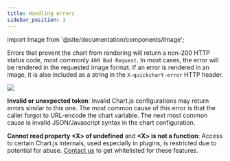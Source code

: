 ```yaml
---
title: Handling errors
sidebar_position: 3
---
```


import Image from '@site/documentation/components/Image';

Errors that prevent the chart from rendering will return a non-200 HTTP status code, most commonly `400 Bad Request`. In most cases, the error will be rendered in the requested image format. If an error is rendered in an image, it is also included as a string in the `X-quickchart-error` HTTP header.

<Image
  src="https://quickchart.io/images/docs/chart_invalid_token.png"
  caption="An example error due to invalid chart config - not URL encoded."
/>

**Invalid or unexpected token**: Invalid Chart.js configurations may return errors similar to this one. The most common cause of this error is that the caller forgot to URL-encode the chart variable. The next most common cause is invalid JSON/Javascript syntax in the chart configuration.

**Cannot read property &lt;X&gt; of undefined** and **&lt;X&gt; is not a function**: Access to certain Chart.js internals, used especially in plugins, is restricted due to potential for abuse. [Contact us](mailto:support@quickchart.io) to get whitelisted for these features.
